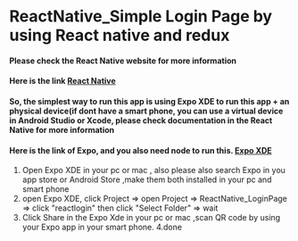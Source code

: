 # ReactNative_Simple Login Page by using React native and redux

#### Please check the React Native website for more information 
#### Here is the link [React Native](https://facebook.github.io/react-native/docs/getting-started.html)


#### So, the simplest way to run this app is using Expo XDE to run this app + an physical device(if dont have a smart phone, you can use a virtual device in Android Studio or Xcode, please check documentation in the React Native for more information

#### Here is the link of Expo, and you also need node to run this. [Expo XDE](https://expo.io/)

1. Open Expo XDE in your pc or mac , also please also search  Expo in you app store or Android Store ,make them both installed in your pc and smart phone
2. open Expo XDE, click Project => open Project => ReactNative_LoginPage => click "reactlogin" then click "Select Folder" => wait
3. Click Share in the Expo Xde in your pc or mac ,scan QR code by using your Expo app in your smart phone.
4.done


